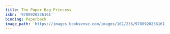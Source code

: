 ```yaml
---
title: The Paper Bag Princess
isbn: '9780920236161'
binding: Paperback
image_path: 'https://images.booksense.com/images/161/236/9780920236161.jpg'
---
```


